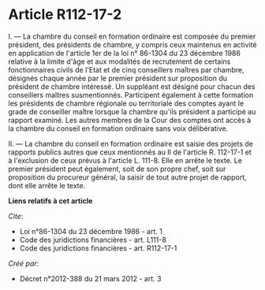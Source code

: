 # Article R112-17-2

I. ― La chambre du conseil en formation ordinaire est composée du premier président, des présidents de chambre, y compris
ceux maintenus en activité en application de l'article 1er de la loi n° 86-1304 du 23 décembre 1986 relative à la limite
d'âge et aux modalités de recrutement de certains fonctionnaires civils de l'Etat et de cinq conseillers maîtres par chambre,
désignés chaque année par le premier président sur proposition du président de chambre intéressé. Un suppléant est désigné
pour chacun des conseillers maîtres susmentionnés. Participent également à cette formation les présidents de chambre
régionale ou territoriale des comptes ayant le grade de conseiller maître lorsque la chambre qu'ils président a participé au
rapport examiné. Les autres membres de la Cour des comptes ont accès à la chambre du conseil en formation ordinaire sans voix
délibérative. 

II. ― La chambre du conseil en formation ordinaire est saisie des projets de rapports publics autres que ceux mentionnés au
II de l'article R. 112-17-1 et à l'exclusion de ceux prévus à l'article L. 111-8. Elle en arrête le texte. Le premier
président peut également, soit de son propre chef, soit sur proposition du procureur général, la saisir de tout autre projet
de rapport, dont elle arrête le texte.

**Liens relatifs à cet article**

_Cite_:

  - Loi n°86-1304 du 23 décembre 1986 - art. 1
  - Code des juridictions financières - art. L111-8
  - Code des juridictions financières - art. R112-17-1

_Créé par_:

  - Décret n°2012-388  du 21 mars 2012 - art. 3
